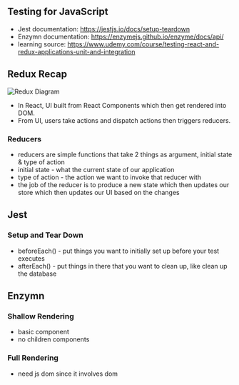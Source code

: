 ## Testing for JavaScript
- Jest documentation: https://jestjs.io/docs/setup-teardown
- Enzymn documentation: https://enzymejs.github.io/enzyme/docs/api/
- learning source: https://www.udemy.com/course/testing-react-and-redux-applications-unit-and-integration

## Redux Recap
![Redux Diagram](redux-diagram)
- In React, UI built from React Components which then get rendered into DOM.
- From UI, users take actions and dispatch actions then triggers reducers.

### Reducers
- reducers are simple functions that take 2 things as argument, initial state & type of action
- initial state - what the current state of our application
- type of action - the action we want to invoke that reducer with
- the job of the reducer is to produce a new state which then updates our store which then updates our UI based on the changes

## Jest
### Setup and Tear Down
- beforeEach() - put things you want to initially set up before your test executes
- afterEach() - put things in there that you want to clean up, like clean up the database

## Enzymn
### Shallow Rendering
- basic component
- no children components

### Full Rendering
- need js dom since it involves dom

